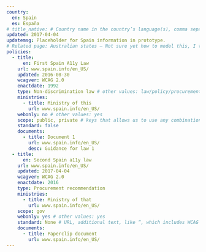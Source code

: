```yaml
---
country:
  en: Spain
  es: España
# title_native: # Country name in the country’s language(s), comma separated. For Switzerland: Schweiz, Suisse, Svizzera, Svizra
updated: 2017-04-04
updatemsg: Placeholder for Spain information in prototype.
# Related page: Australian states – Not sure yet how to model this, I tend to not have this
policies:
  - title:
      en: First Spain A11y Law
    url: www.spain.info/en_US/
    updated: 2016-08-30
    wcagver: WCAG 2.0
    enactdate: 1992
    type: Non-discrimination law # other values: law/policy/procurement
    ministries:
      - title: Ministry of this
        url: www.spain.info/en_US/
    webonly: no # other values: yes
    scope: public, private # keys that allows us to use any combination
    standard: false
    documents:
      - title: Document 1
        url: www.spain.info/en_US/
        desc: Guidance for law 1
  - title:  
      en: Second Spain a11y law
    url: www.spain.info/en_US/
    updated: 2017-04-04
    wcagver: WCAG 2.0
    enactdate: 2016
    type: Procurement recommendation
    ministries:
      - title: Ministry of that
        url: www.spain.info/en_US/
    scope: gov
    webonly: yes # other values: yes
    standard: None # URL, additional text, like “, which includes WCAG 2.0 verbatim without modifications for Web content, and WCAG 2.0 as interpreted by WCAG2ICT for non-Web documentation and software.” is taken programatically from the standards.yaml document in _data to avoid different text for the same content.
    documents:
      - title: Paperclip document
        url: www.spain.info/en_US/
---
```

